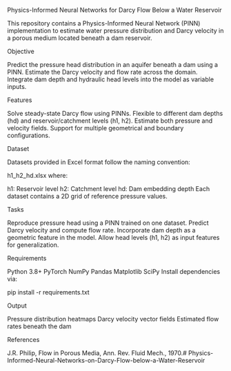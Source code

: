 Physics-Informed Neural Networks for Darcy Flow Below a Water Reservoir

This repository contains a Physics-Informed Neural Network (PINN) implementation to estimate water pressure distribution and Darcy velocity in a porous medium located beneath a dam reservoir. 

Objective

Predict the pressure head distribution in an aquifer beneath a dam using a PINN.
Estimate the Darcy velocity and flow rate across the domain.
Integrate dam depth and hydraulic head levels into the model as variable inputs.

Features

Solve steady-state Darcy flow using PINNs.
Flexible to different dam depths (hd) and reservoir/catchment levels (h1, h2).
Estimate both pressure and velocity fields.
Support for multiple geometrical and boundary configurations.

Dataset

Datasets provided in Excel format follow the naming convention:

h1_h2_hd.xlsx
where:

h1: Reservoir level
h2: Catchment level
hd: Dam embedding depth
Each dataset contains a 2D grid of reference pressure values.

Tasks

Reproduce pressure head using a PINN trained on one dataset.
Predict Darcy velocity and compute flow rate.
Incorporate dam depth as a geometric feature in the model.
Allow head levels (h1, h2) as input features for generalization.

Requirements

Python 3.8+
PyTorch
NumPy
Pandas
Matplotlib
SciPy
Install dependencies via:

pip install -r requirements.txt

 Output

Pressure distribution heatmaps
Darcy velocity vector fields
Estimated flow rates beneath the dam

References

J.R. Philip, Flow in Porous Media, Ann. Rev. Fluid Mech., 1970.# Physics-Informed-Neural-Networks-on-Darcy-Flow-below-a-Water-Reservoir
